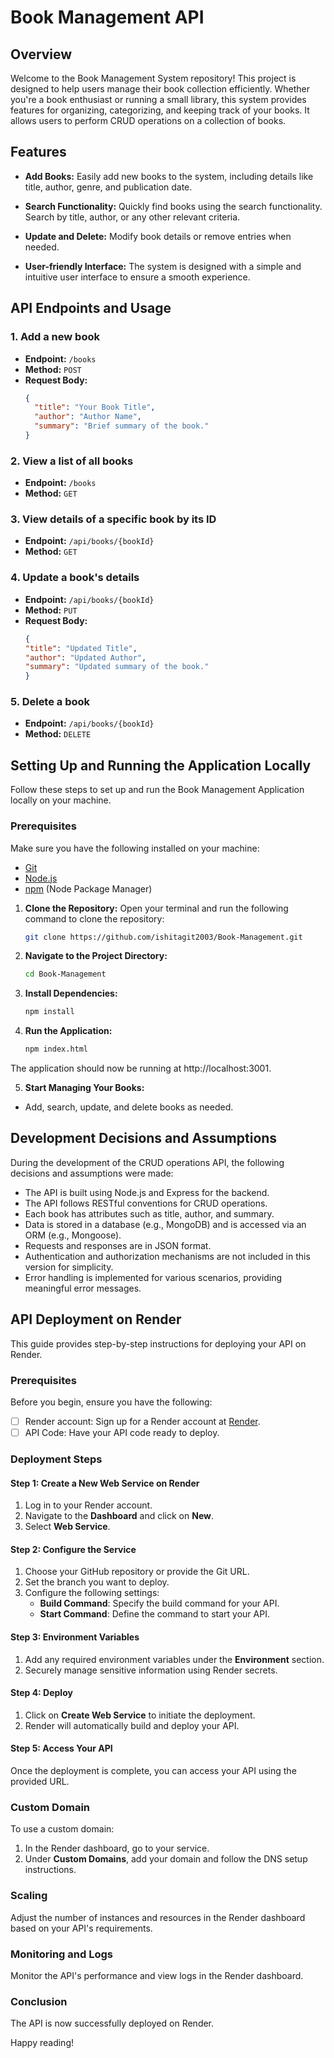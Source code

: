 # Book Management API

## Overview

Welcome to the Book Management System repository! This project is designed to help users manage their book collection efficiently. Whether you're a book enthusiast or running a small library, this system provides features for organizing, categorizing, and keeping track of your books.
It allows users to perform CRUD operations on a collection of books.

## Features

- **Add Books:** Easily add new books to the system, including details like title, author, genre, and publication date.

- **Search Functionality:** Quickly find books using the search functionality. Search by title, author, or any other relevant criteria.

- **Update and Delete:** Modify book details or remove entries when needed.

- **User-friendly Interface:** The system is designed with a simple and intuitive user interface to ensure a smooth experience.


  
## API Endpoints and Usage

### 1. Add a new book
- **Endpoint:** `/books`
- **Method:** `POST`
- **Request Body:**
  ```json
  {
    "title": "Your Book Title",
    "author": "Author Name",
    "summary": "Brief summary of the book."
  }


### 2. View a list of all books
- **Endpoint:** `/books`
- **Method:** `GET`


### 3. View details of a specific book by its ID
- **Endpoint:** `/api/books/{bookId}`
- **Method:** `GET`

  
### 4. Update a book's details
- **Endpoint:** `/api/books/{bookId}`
- **Method:** `PUT`
- **Request Body:**
  ```json
  {
  "title": "Updated Title",
  "author": "Updated Author",
  "summary": "Updated summary of the book."
  }


### 5. Delete a book
- **Endpoint:** `/api/books/{bookId}`
- **Method:** `DELETE`


## Setting Up and Running the Application Locally

 Follow these steps to set up and run the Book Management Application locally on your machine.

 ### Prerequisites

Make sure you have the following installed on your machine:

- [Git](https://git-scm.com/)
- [Node.js](https://nodejs.org/)
- [npm](https://www.npmjs.com/) (Node Package Manager)


  
1. **Clone the Repository:**
   Open your terminal and run the following command to clone the repository:

   ```bash
   git clone https://github.com/ishitagit2003/Book-Management.git
   

2. **Navigate to the Project Directory:**
    ```bash
    cd Book-Management

3. **Install Dependencies:**
     ```bash
     npm install

4. **Run the Application:**
     ```bash
     npm index.html 
The application should now be running at http://localhost:3001.
     
5. **Start Managing Your Books:**
- Add, search, update, and delete books as needed.



## Development Decisions and Assumptions

During the development of the CRUD operations API, the following decisions and assumptions were made:
* The API is built using Node.js and Express for the backend.
* The API follows RESTful conventions for CRUD operations.
* Each book has attributes such as title, author, and summary.
* Data is stored in a database (e.g., MongoDB) and is accessed via an ORM (e.g., Mongoose).
* Requests and responses are in JSON format.
* Authentication and authorization mechanisms are not included in this version for simplicity.
* Error handling is implemented for various scenarios, providing meaningful error messages.

## API Deployment on Render

This guide provides step-by-step instructions for deploying your API on Render.

### Prerequisites

Before you begin, ensure you have the following:

- [ ] Render account: Sign up for a Render account at [Render](https://render.com).
- [ ] API Code: Have your API code ready to deploy.

### Deployment Steps

#### Step 1: Create a New Web Service on Render

1. Log in to your Render account.
2. Navigate to the **Dashboard** and click on **New**.
3. Select **Web Service**.

#### Step 2: Configure the Service

1. Choose your GitHub repository or provide the Git URL.
2. Set the branch you want to deploy.
3. Configure the following settings:
   - **Build Command**: Specify the build command for your API.
   - **Start Command**: Define the command to start your API.

#### Step 3: Environment Variables

1. Add any required environment variables under the **Environment** section.
2. Securely manage sensitive information using Render secrets.

#### Step 4: Deploy

1. Click on **Create Web Service** to initiate the deployment.
2. Render will automatically build and deploy your API.

#### Step 5: Access Your API

Once the deployment is complete, you can access your API using the provided URL.

### Custom Domain

To use a custom domain:

1. In the Render dashboard, go to your service.
2. Under **Custom Domains**, add your domain and follow the DNS setup instructions.

### Scaling

Adjust the number of instances and resources in the Render dashboard based on your API's requirements.

### Monitoring and Logs

Monitor the API's performance and view logs in the Render dashboard.

### Conclusion

The API is now successfully deployed on Render.

Happy reading!
